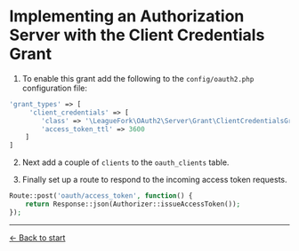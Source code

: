 # Implementing an Authorization Server with the Client Credentials Grant

1. To enable this grant add the following to the `config/oauth2.php` configuration file:

  ```php
  'grant_types' => [
       'client_credentials' => [
          'class' => '\LeagueFork\OAuth2\Server\Grant\ClientCredentialsGrant',
          'access_token_ttl' => 3600
      ]
  ]
  ```

2. Next add a couple of `clients` to the `oauth_clients` table.

3. Finally set up a route to respond to the incoming access token requests.

  ```php
  Route::post('oauth/access_token', function() {
      return Response::json(Authorizer::issueAccessToken());
  });
  ```

---

[&larr; Back to start](../README.md)
